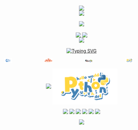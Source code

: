 
<!-- https://github.com/kyechan99/capsule-render -->
<p align="center">

<br>
<img align="center" src="https://count.getloli.com/get/@:XiaoMiaoICa?theme=rule34">
<br>
<img src="https://capsule-render.vercel.app/api?type=waving&color=timeGradient&height=300&&section=header&text=HI%20THERE!&fontSize=90&fontAlign=50&fontAlignY=30&desc=I%20am%20XiaoMiaoICa!&descAlign=50&descSize=30&descAlignY=60&animation=twinkling" />
</p>

<!-- https://github.com/DenverCoder1/readme-typing-svg -->
<p align="center">
<img src="https://readme-typing-svg.demolab.com?font=Orbitron&size=25&pause=1000&center=true&vCenter=true&random=false&width=600&lines=Welcome+to+my+GitHub+profile+page!;I+am+super+obsessed+with+programming!" />
</p>

<p align="center">
    <!-- https://github.com/anuraghazra/github-readme-stats -->
    <img align="center" width="400"
        src="https://github-readme-stats.vercel.app/api?username=XiaoMiaoICa&theme=transparent&show_icons=true&hide_border=true" />
    <!-- https://github.com/DenverCoder1/github-readme-streak-stats -->
    <img align="center" width="400"
        src="https://streak-stats.demolab.com?user=XiaoMiaoICa&theme=transparent&date_format=%5BY.%5Dn.j&hide_border=true" />
    <br />
    <!-- https://github.com/Ashutosh00710/github-readme-activity-graph -->
    <img width="800"
        src="https://github-readme-activity-graph.vercel.app/graph?username=XiaoMiaoICa&theme=github-compact&hide_border=true&area=true" />
    <br />

</p>

<p align="center">
    <a href="https://git.io/typing-svg"><img
            src="https://readme-typing-svg.demolab.com?font=Fira+Code&weight=500&size=30&duration=3000&pause=1000&color=A213F7&center=%E7%9C%9F&vCenter=%E5%81%87&repeat=%E7%9C%9F&random=%E5%81%87&width=600&height=70&lines=I+will+use+the+following+language"
            alt="Typing SVG" /></a>
</p>

<div style="display: flex; justify-content: center;">
    <a href="https://dotnet.microsoft.com/" style="margin: 0 10px;">
        <img src="https://github.com/XiaoMiaoICa/XiaoMiaoICa/blob/1b8c69dfd689d334e6af699ce4f2de309e222dc6/image/C%23.png" style="width: 24%;" />
    </a>
    <a href="https://www.runoob.com/html" style="margin: 0 10px;">
        <img src="https://github.com/XiaoMiaoICa/XiaoMiaoICa/blob/1b8c69dfd689d334e6af699ce4f2de309e222dc6/image/HTML.png" style="width: 24%;" />
    </a>
    <a href="https://papermc.io" style="margin: 0 10px;">
        <img src="https://github.com/XiaoMiaoICa/XiaoMiaoICa/blob/1b8c69dfd689d334e6af699ce4f2de309e222dc6/image/PaperMCLogo.png" style="width: 24%;" />
    </a>
    <a href="https://www.python.org" style="margin: 0 10px;">
        <img src="https://github.com/XiaoMiaoICa/XiaoMiaoICa/blob/1b8c69dfd689d334e6af699ce4f2de309e222dc6/image/Python.png" style="width: 24%;" />
    </a>
</div>


<p align="center">
    <!-- https://github.com/anuraghazra/github-readme-stats -->
    <img align="center" src="https://github-readme-stats.vercel.app/api/top-langs/?username=XiaoMiaoICa" />
    <a href="https://www.pixiv.net/artworks/91686293">
        <img align="center" src="https://github.com/XiaoMiaoICa/XiaoMiaoICa/blob/be223b4051c93b4012cca0870b877d782f9b6a5a/image/png1.png" style="width: 40%;"/>
    </a>

</p>





<!-- https://github.com/badges/shields -->
<p align="center">
    <a href="https://github.com/XiaoMiaoICa"><img
            src="https://img.shields.io/badge/GitHub-XiaoMiaoICa-blue?logo=github" /></a>
    <a href="https://space.bilibili.com/1775750067"><img
            src="https://img.shields.io/badge/bilibili-苗萝缘莉雫-pink?logo=bilibili" /></a>
    <a href="https://qm.qq.com/q/QrRIlBmXKK"><img
            src="https://img.shields.io/badge/X-XiaoMiaoIa-green?logo=tencentqq" /></a>
    <a href="https://twitter.com/XiaoMiao_ICa"><img
            src="https://img.shields.io/badge/X-XiaoMiao_ICa-green?logo=x" /></a>
    <a href="https://www.youtube.com/@XiaoMiao_ICa"><img
            src="https://img.shields.io/badge/YouTube-XiaoMiao_ICa-green?logo=youtube" /></a>
    <a href="https://www.xiaomiao-ica.wiki/"><img
            src="https://img.shields.io/badge/苗萝缘莉雫-博客-green?logo=" /></a>
</p>

<!-- https://github.com/kyechan99/capsule-render -->
<p align="center">
<img src="https://capsule-render.vercel.app/api?type=waving&color=timeGradient&height=300&&section=footer&text=THE%20END!&fontSize=90&fontAlign=50&fontAlignY=70&desc=Hope%20your%20program%20is%20bug-free!&descAlign=50&descSize=30&descAlignY=40&animation=twinkling" />
</p>
